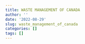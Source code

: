 ```yaml
---
title: WASTE MANAGEMENT OF CANADA
author: ''
date: '2022-08-29'
slug: waste_management_of_canada
categories: []
tags: []
---
```

